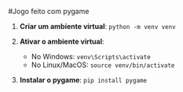 #Jogo feito com pygame 

1. **Criar um ambiente virtual**:
   `python -m venv venv`

2. **Ativar o ambiente virtual**:
   - No Windows:
     `venv\Scripts\activate`
   - No Linux/MacOS:
     `source venv/bin/activate`

3. **Instalar o pygame**:
   `pip install pygame`

